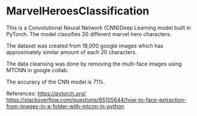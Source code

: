 # MarvelHeroesClassification

This is a Convolutional Neural Network (CNN)Deep Learning model built in PyTorch. The model classifies 20 different marvel hero characters.

The dataset was created from 18,000 google images which has approximately similar amount of each 20 characters. 

The data cleansing was done by removing the multi-face images using MTCNN in google collab.

The accuracy of the CNN model is 71%.

References:
https://pytorch.org/
https://stackoverflow.com/questions/65105644/how-to-face-extraction-from-images-in-a-folder-with-mtcnn-in-python
